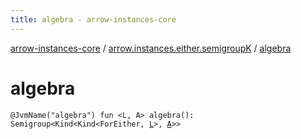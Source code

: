 ```yaml
---
title: algebra - arrow-instances-core
---
```


[arrow-instances-core](../index.html) / [arrow.instances.either.semigroupK](index.html) / [algebra](./algebra.html)

# algebra

`@JvmName("algebra") fun <L, A> algebra(): Semigroup<Kind<Kind<ForEither, `[`L`](algebra.html#L)`>, `[`A`](algebra.html#A)`>>`